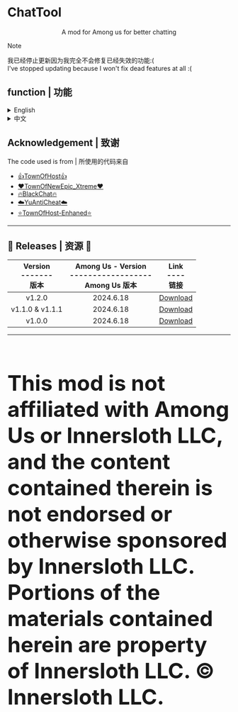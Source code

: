 # ChatTool
<p align="center" dir="auto">
A mod for Among us for better chatting
        
> [!Note]
> 我已经停止更新因为我完全不会修复已经失效的功能:(<br>
> I've stopped updating because I won't fix dead features at all :(
        
</p>
<h2> function | 功能</h2>
<details>
        <summary>English</summary>
  <h3>key</h3>

|Key|Function|When|
|:---:|:---:|:---:|
|`Ctrl` + `C`| Copy|Chatting|
|`Ctrl` + `V`| Paste|Chatting|
|`Ctrl` + `X`| Cut|Chatting|
|`C`|Reset the start countdown|Lobby , Host ,<br>When countdown|
|`Left Shift`|Start the game quickly|Loby , Host ,<br>When countdown|
|`LeftShift`+`M`+`Enter`|End the current meeting|Meeting , Host|
|`LeftShift`+`C`+`Enter`|The chat button appears|Everywhere|

  <h3>Other</h3>

  + Click "↑" or "↓" to get the historical message
  + The number of letters that can be entered becomes 10000 (due to Among Us' Anti cheat, messages that exceed 100 characters cannot be sent where Among Us are not allowed.)
  + Translucent message background
  + When you're in the lobby or when you're dead, you can use the scroll wheel to control the size of the viewing angle
  + You can start the game when the number of players is less than 4
  + Bad words are detected and flagged

</details>
<details>
        <summary>中文</summary>
  <h3>快捷键</h3>

|快捷键|功能|何时可用|
|:---:|:---:|:---:|
|`Ctrl` + `C`|复制|输入时|
|`Ctrl` + `V`|粘贴|输入时|
|`Ctrl` + `X`|剪切|输入时|
|`C`|重置开始倒计时|大厅 , 房主 , 倒计时时|
|`Left Shift`|快速开始游戏|大厅 , 房主 , 倒计时时|
|`Left Shift`+`M`+`Enter`|结束当前会议|会议 , 房主|
|`Left Shift`+`C`+`Enter`|显示聊天按钮|哪里都行|

  <h3>其它</h3>

  + 使用 "↑" 或者 "↓" 以获取历史消息
  + 可输入的字数达到10000（但不能在树懒反作弊"罩着"的地方发送超过100个，否则直接给你踢了:) ）
  + 将消息背景换为半透明
  + 当你在大厅或死亡后可用鼠标滚轮控制视角大小
  + 可以在人数不够4的时候开始游戏
  + 违禁词检测
</details>

<h2>Acknowledgement | 致谢</h2>
<p>The code used is from | 所使用的代码来自

+ [:+1:TownOfHost:+1:](https://github.com/tukasa0001/TownOfHost)
+ [:heart:TownOfNewEpic_Xtreme:heart:](https://github.com/XtremeWave/TownOfNewEpic_Xtreme)
+ [:fire:BlackChat:fire:](https://gitlab.com/yu9522124/BlackChat)
+ [:cloud:YuAntiCheat:cloud:](https://github.com/Night-Gua/YuAntiCheat)
+ [:star:TownOfHost-Enhaned:star:](https://github.com/0xDrMoe/TownofHost-Enhanced)

</p>

---
## 🎁 Releases | 资源 🎁 
| Version<br>-------<br>版本| Among Us - Version<br>------------------<br>Among Us 版本 | Link<br>----<br>链接 |
|:---:|:---:|:---:|
| v1.2.0 |2024.6.18| [Download](https://github.com/miaoice/ChatTool/releases/tag/1.2.0) |
| v1.1.0 & v1.1.1 | 2024.6.18 | [Download](https://github.com/miaoice/ChatTool/releases/tag/v1.1.0%26v1.1.1) |
| v1.0.0 | 2024.6.18 | [Download](https://github.com/miaoice/ChatTool/releases/tag/v1.0.0) |
---

<br>
<font size=150%><b><p>This mod is not affiliated with Among Us or Innersloth LLC, and the content contained therein is not endorsed or otherwise sponsored by Innersloth LLC. Portions of the materials contained herein are property of Innersloth LLC. © Innersloth LLC.</p></b></font>

